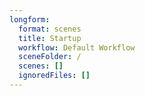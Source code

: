 ```yaml
---
longform:
  format: scenes
  title: Startup
  workflow: Default Workflow
  sceneFolder: /
  scenes: []
  ignoredFiles: []
---
```

